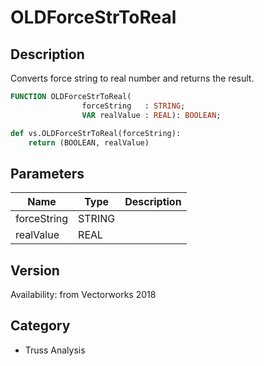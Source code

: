 # OLDForceStrToReal

## Description
Converts force string to real number and returns the result.

```pascal
FUNCTION OLDForceStrToReal(
				forceString   : STRING;
				VAR realValue : REAL): BOOLEAN;
```

```python
def vs.OLDForceStrToReal(forceString):
    return (BOOLEAN, realValue)
```

## Parameters
|Name|Type|Description|
|---|---|---|
|forceString|STRING|   |
|realValue|REAL|   |

## Version
Availability: from Vectorworks 2018

## Category
* Truss Analysis


